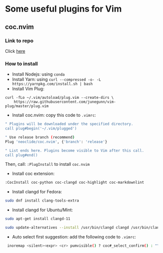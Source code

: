 # Some useful plugins for Vim

## coc.nvim

### Link to repo

Click [here](https://github.com/neoclide/coc.nvim)

### How to install

- Install Nodejs: using `conda`
- Install Yarn: using `curl --compressed -o- -L https://yarnpkg.com/install.sh | bash`
- Install Vim Plug:
```
curl -fLo ~/.vim/autoload/plug.vim --create-dirs \
    https://raw.githubusercontent.com/junegunn/vim-plug/master/plug.vim
```
- Install coc.nvim: copy this code to `.vimrc`:

```sh
" Plugins will be downloaded under the specified directory.
call plug#begin('~/.vim/plugged')

" Use release branch (recommend)
Plug 'neoclide/coc.nvim', {'branch': 'release'}

" List ends here. Plugins become visible to Vim after this call.
call plug#end()

```

Then, call: `:PlugInstall` to install `coc.nvim`

- Install coc extension:

```sh
:CocInstall coc-python coc-clangd coc-highlight coc-markdownlint
```

- Install clangd for Fedora:
```sh
sudo dnf install clang-tools-extra
```

- Install clangd for Ubuntu/Mint:
```sh
sudo apt-get install clangd-11

sudo update-alternatives --install /usr/bin/clangd clangd /usr/bin/clangd-11 100
```

- Auto select first suggestion: add the following code to `.vimrc`:

```bash
 inoremap <silent><expr> <cr> pumvisible() ? coc#_select_confirm() : "\<C-g>u\<CR>"
```
